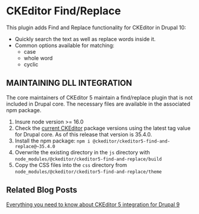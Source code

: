 # CKEditor Find/Replace

This plugin adds Find and Replace functionality for CKEditor in Drupal 10:

- Quickly search the text as well as replace words inside it.
- Common options available for matching:
  - case
  - whole word
  - cyclic

## MAINTAINING DLL INTEGRATION

The core maintainers of CKEditor 5 maintain a find/replace plugin that is not
included in Drupal core.  The necessary files are available in the associated
npm package.

1. Insure node version >= 16.0
2. Check the [current CKEditor](https://git.drupalcode.org/project/drupal/-/blob/10.0.x/core/package.json) package
   versions using the latest tag value for Drupal core. As of this release that
   version is 35.4.0.
3. Install the npm package: `npm i @ckeditor/ckeditor5-find-and-replace@~35.4.0`
4. Overwrite the existing directory in the `js` directory with
   `node_modules/@ckeditor/ckeditor5-find-and-replace/build`
5. Copy the CSS files into the `css` directory from
   `node_modules/@ckeditor/ckeditor5-find-and-replace/theme`

## Related Blog Posts
[Everything you need to know about CKEditor 5 integration for Drupal 9](https://www.qed42.com/insights/coe/drupal/everything-you-need-know-about-ckeditor-5-integration-drupal-9)
